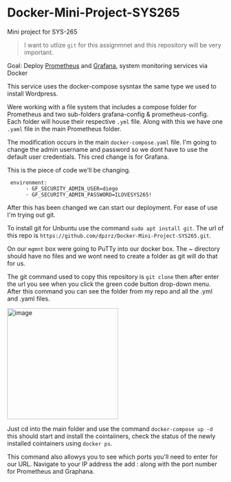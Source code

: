 # Docker-Mini-Project-SYS265
Mini project for SYS-265

> I want to utlize `git` for this assignmnet and this repository will be very important.

Goal: Deploy [Prometheus](https://prometheus.io/docs/introduction/overview/) and [Grafana](https://grafana.com/oss/grafana/), system monitoring services via Docker

This service uses the docker-compose sysntax the same type we used to install Wordpress.

Were working with a file system that includes a compose folder for Prometheus and two sub-folders grafana-config & prometheus-config. Each folder will house their respective `.yml` file. Along with this we have one `.yaml` file in the main Prometheus folder. 

The modification occurs in the main `docker-compose.yaml` file. I'm going to change the admin username and password so we dont have to use the default user credentials. This cred change is for Grafana.


 This is the piece of code we'll be changing.
 
```
 environment:
      - GF_SECURITY_ADMIN_USER=diego
      - GF_SECURITY_ADMIN_PASSWORD=ILOVESYS265!
```

After this has been changed we can start our deployment. For ease of use I'm trying out git.

To install git for Unbuntu use the command `sudo apt install git`. The url of this repo is `https://github.com/dpzrz/Docker-Mini-Project-SYS265.git`.

On our `mgmnt` box were going to PuTTy into our docker box. The ~ directory should have no files and we wont need to create a folder as git will do that for us.

The git command used to copy this repository is `git clone` then after enter the url you see when you click the green code button drop-down menu. After this command you can see the folder from my repo and all the .yml and .yaml files.

<img width="258" alt="image" src="https://github.com/dpzrz/Docker-Mini-Project-SYS265/assets/112894794/96a6d04a-837d-4818-9e77-d83a707cb144">

Just cd into the main folder and use the command `docker-compose up -d` this should start and install the cointaiiners, check the status of the newly installed cointainers using `docker ps`. 

This command also allowys you to see which ports you'll need to enter for our URL. Navigate to your IP address the add : along with the port number for Prometheus and Graphana.
